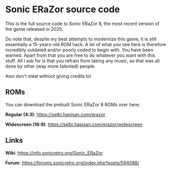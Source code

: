 # Sonic ERaZor source code
This is the full source code to Sonic ERaZor 8, the most recent version of the game released in 2025.

Do note that, despite my best attempts to modernize this game, it is still essentially a 15-years-old ROM hack. A lot of what you see here is therefore incredibly outdated and/or poorly coded to begin with. You have been warned. Apart from that you are free to do whatever you want with this stuff. All I ask for is that you refrain from taking any music, as that was all done by other (way more talented) people.

Also don't steal without giving credits lol

## ROMs
You can download the prebuilt Sonic ERaZor 8 ROMs over here:

**Regular (4:3)**: https://selbi.hapisan.com/erazor

**Widescreen (16:9)**: https://selbi.hapisan.com/erazor/widescreen

## Links
**Wiki**: https://info.sonicretro.org/Sonic_ERaZor

**Forum**: https://forums.sonicretro.org/index.php?posts/594088/
